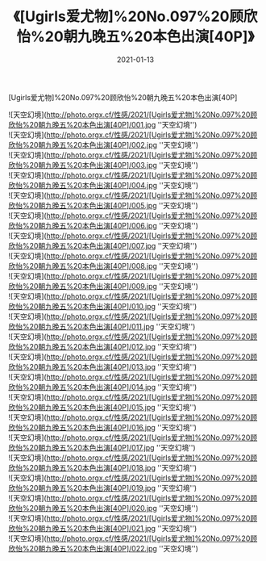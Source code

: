 ﻿---
layout: post
title: 《[Ugirls爱尤物]%20No.097%20顾欣怡%20朝九晚五%20本色出演[40P]》
date: 2021-01-13
img: http://photo.orgx.cf/性感/2021/[Ugirls爱尤物]%20No.097%20顾欣怡%20朝九晚五%20本色出演[40P]/000.jpg
tags: [美女,性感,泳衣]
---

[Ugirls爱尤物]%20No.097%20顾欣怡%20朝九晚五%20本色出演[40P]



![天空幻境](http://photo.orgx.cf/性感/2021/[Ugirls爱尤物]%20No.097%20顾欣怡%20朝九晚五%20本色出演[40P]/001.jpg ''天空幻境'')<br>
![天空幻境](http://photo.orgx.cf/性感/2021/[Ugirls爱尤物]%20No.097%20顾欣怡%20朝九晚五%20本色出演[40P]/002.jpg ''天空幻境'')<br>
![天空幻境](http://photo.orgx.cf/性感/2021/[Ugirls爱尤物]%20No.097%20顾欣怡%20朝九晚五%20本色出演[40P]/003.jpg ''天空幻境'')<br>
![天空幻境](http://photo.orgx.cf/性感/2021/[Ugirls爱尤物]%20No.097%20顾欣怡%20朝九晚五%20本色出演[40P]/004.jpg ''天空幻境'')<br>
![天空幻境](http://photo.orgx.cf/性感/2021/[Ugirls爱尤物]%20No.097%20顾欣怡%20朝九晚五%20本色出演[40P]/005.jpg ''天空幻境'')<br>
![天空幻境](http://photo.orgx.cf/性感/2021/[Ugirls爱尤物]%20No.097%20顾欣怡%20朝九晚五%20本色出演[40P]/006.jpg ''天空幻境'')<br>
![天空幻境](http://photo.orgx.cf/性感/2021/[Ugirls爱尤物]%20No.097%20顾欣怡%20朝九晚五%20本色出演[40P]/007.jpg ''天空幻境'')<br>
![天空幻境](http://photo.orgx.cf/性感/2021/[Ugirls爱尤物]%20No.097%20顾欣怡%20朝九晚五%20本色出演[40P]/008.jpg ''天空幻境'')<br>
![天空幻境](http://photo.orgx.cf/性感/2021/[Ugirls爱尤物]%20No.097%20顾欣怡%20朝九晚五%20本色出演[40P]/009.jpg ''天空幻境'')<br>
![天空幻境](http://photo.orgx.cf/性感/2021/[Ugirls爱尤物]%20No.097%20顾欣怡%20朝九晚五%20本色出演[40P]/010.jpg ''天空幻境'')<br>
![天空幻境](http://photo.orgx.cf/性感/2021/[Ugirls爱尤物]%20No.097%20顾欣怡%20朝九晚五%20本色出演[40P]/011.jpg ''天空幻境'')<br>
![天空幻境](http://photo.orgx.cf/性感/2021/[Ugirls爱尤物]%20No.097%20顾欣怡%20朝九晚五%20本色出演[40P]/012.jpg ''天空幻境'')<br>
![天空幻境](http://photo.orgx.cf/性感/2021/[Ugirls爱尤物]%20No.097%20顾欣怡%20朝九晚五%20本色出演[40P]/013.jpg ''天空幻境'')<br>
![天空幻境](http://photo.orgx.cf/性感/2021/[Ugirls爱尤物]%20No.097%20顾欣怡%20朝九晚五%20本色出演[40P]/014.jpg ''天空幻境'')<br>
![天空幻境](http://photo.orgx.cf/性感/2021/[Ugirls爱尤物]%20No.097%20顾欣怡%20朝九晚五%20本色出演[40P]/015.jpg ''天空幻境'')<br>
![天空幻境](http://photo.orgx.cf/性感/2021/[Ugirls爱尤物]%20No.097%20顾欣怡%20朝九晚五%20本色出演[40P]/016.jpg ''天空幻境'')<br>
![天空幻境](http://photo.orgx.cf/性感/2021/[Ugirls爱尤物]%20No.097%20顾欣怡%20朝九晚五%20本色出演[40P]/017.jpg ''天空幻境'')<br>
![天空幻境](http://photo.orgx.cf/性感/2021/[Ugirls爱尤物]%20No.097%20顾欣怡%20朝九晚五%20本色出演[40P]/018.jpg ''天空幻境'')<br>
![天空幻境](http://photo.orgx.cf/性感/2021/[Ugirls爱尤物]%20No.097%20顾欣怡%20朝九晚五%20本色出演[40P]/019.jpg ''天空幻境'')<br>
![天空幻境](http://photo.orgx.cf/性感/2021/[Ugirls爱尤物]%20No.097%20顾欣怡%20朝九晚五%20本色出演[40P]/020.jpg ''天空幻境'')<br>
![天空幻境](http://photo.orgx.cf/性感/2021/[Ugirls爱尤物]%20No.097%20顾欣怡%20朝九晚五%20本色出演[40P]/021.jpg ''天空幻境'')<br>
![天空幻境](http://photo.orgx.cf/性感/2021/[Ugirls爱尤物]%20No.097%20顾欣怡%20朝九晚五%20本色出演[40P]/022.jpg ''天空幻境'')<br>